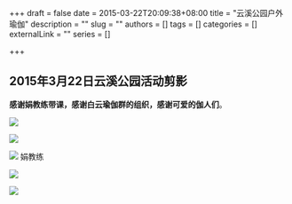 +++
draft = false
date = 2015-03-22T20:09:38+08:00
title = "云溪公园户外瑜伽"
description = ""
slug = ""
authors = []
tags = []
categories = []
externalLink = ""
series = []

+++


## **2015年3月22日云溪公园活动剪影**

**感谢娟教练带课，感谢白云瑜伽群的组织，感谢可爱的伽人们**。

![](https://oss.sssmoe.com/wp-content/uploads202406062132259.jpg)

![](https://oss.sssmoe.com/wp-content/uploads202406062132260.jpg)

![](https://oss.sssmoe.com/wp-content/uploads202406062132261.jpg)
娟教练

![](https://oss.sssmoe.com/wp-content/uploads202406062132262.jpg)

![](https://oss.sssmoe.com/wp-content/uploads202406062132263.jpg)